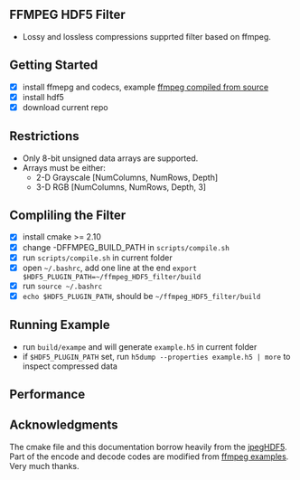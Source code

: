 ## FFMPEG HDF5 Filter
* Lossy and lossless compressions supprted filter based on ffmpeg.

## Getting Started
- [x] install ffmepg and codecs, example [ffmpeg compiled from source](doc/install_ffmpeg.md)
- [x] install hdf5
- [x] download current repo

## Restrictions
* Only 8-bit unsigned data arrays are supported.
* Arrays must be either:
    * 2-D Grayscale [NumColumns, NumRows, Depth]
    * 3-D RGB [NumColumns, NumRows, Depth, 3]

## Compliling the Filter
- [x] install cmake >= 2.10 
- [x] change -DFFMPEG_BUILD_PATH in `scripts/compile.sh`
- [x] run `scripts/compile.sh` in current folder
- [x] open `~/.bashrc`, add one line at the end `export $HDF5_PLUGIN_PATH=~/ffmpeg_HDF5_filter/build`
- [x] run `source ~/.bashrc`
- [x] `echo $HDF5_PLUGIN_PATH`, should be `~/ffmpeg_HDF5_filter/build`

## Running Example
* run `build/exampe` and will generate `example.h5` in current folder
* if `$HDF5_PLUGIN_PATH` set, run `h5dump --properties example.h5 | more` to inspect compressed data

## Performance


## Acknowledgments
The cmake file and this documentation borrow heavily from the [jpegHDF5](https://github.com/CARS-UChicago/jpegHDF5). Part of the encode and decode codes are modified from [ffmpeg examples](https://github.com/FFmpeg/FFmpeg). Very much thanks.